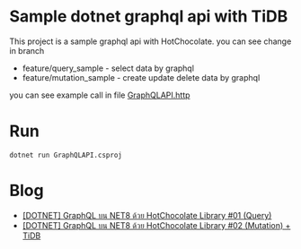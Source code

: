 # Sample dotnet graphql api with TiDB

This project is a sample graphql api with HotChocolate. you can see change in branch
* feature/query_sample - select data by graphql
* feature/mutation_sample - create update delete data by graphql

you can see example call in file [GraphQLAPI.http](./GraphQLAPI.http)

# Run 

```
dotnet run GraphQLAPI.csproj
```

# Blog

* [[DOTNET] GraphQL บน NET8 ด้วย HotChocolate Library #01 (Query)
](https://naiwaen.debuggingsoft.com/2024/07/dotnet-graphql-net8-with-hotchocolate-library-part1-query/)
* [[DOTNET] GraphQL บน NET8 ด้วย HotChocolate Library #02 (Mutation) + TiDB
](https://naiwaen.debuggingsoft.com/2024/09/dotnet-graphql-net8-with-hotchocolate-library-part2-mutation-with-tidb/)


